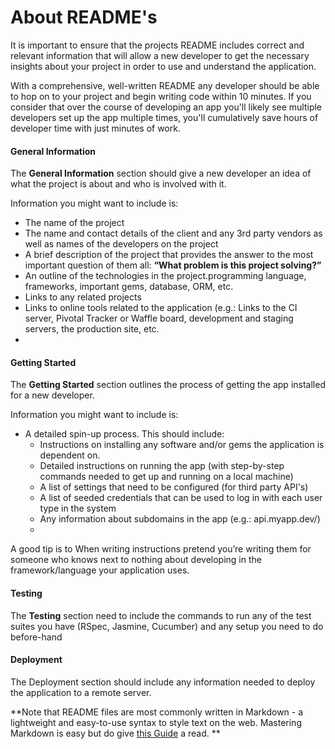# About README's
It is important to ensure that the projects README includes correct and relevant information that will allow a new developer to get the necessary insights about your project in order to use and understand the application. 

With a comprehensive, well-written README any developer should be able to hop on to your project and begin writing code within 10 minutes. If you consider that over the course of developing an app you'll likely see multiple developers set up the app multiple times, you'll cumulatively save hours of developer time with just minutes of work.


#### General Information

The **General Information** section should give a new developer an idea of what the project is about and who is involved with it.

Information you might want to include is:

* The name of the project
* The name and contact details of the client and any 3rd party vendors as well as names of the developers on the project
* A brief description of the project that provides the answer to the most important question of them all: **“What problem is this project solving?”**
* An outline of the technologies in the project.programming language, frameworks, important gems, database, ORM, etc.
* Links to any related projects
* Links to online tools related to the application (e.g.: Links to the CI server, Pivotal Tracker or Waffle board, development and staging servers, the production site, etc.  
* 
#### Getting Started

The **Getting Started** section outlines the process of getting the app installed for a new developer. 

Information you might want to include is:

* A detailed spin-up process. This should include:
  * Instructions on installing any software and/or gems the application is dependent on.
  * Detailed instructions on running the app (with step-by-step commands needed to get up and running on a local machine)  
  * A list of settings that need to be configured (for third party API's) 
  * A list of seeded credentials that can be used to log in with each user type in the system
  * Any information about subdomains in the app (e.g.: api.myapp.dev/)
  * 
A good tip is to When writing instructions pretend you’re writing them for someone who knows next to nothing about developing in the framework/language your application uses.

#### Testing

The **Testing** section need to include  the commands to run any of the test suites you have (RSpec, Jasmine, Cucumber) and any setup you need to do before-hand 

#### Deployment
The Deployment section should include any information needed to deploy the application to a remote server.

**Note that README files are most commonly written in Markdown - a lightweight and easy-to-use syntax to style text on the web. Mastering Markdown is easy but do give [this Guide](https://guides.github.com/features/mastering-markdown/) a read. **

